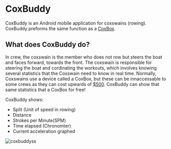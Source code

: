 # CoxBuddy
CoxBuddy is an Android mobile application for coxswains (rowing). CoxBuddy preforms the same function as a [CoxBox](https://nksports.com/coxbox-gps). 
## What does CoxBuddy do?
In crew, the coxswain is the member who does not row but steers the boat and faces forward, towards the front.
The coxswain is responsible for steering the boat and cordinating the workouts, which involves knowing several statistics that the Coxswain
need to know in real time. Normally, Coxswains use a device called a CoxBox, but these can be innaccessable to some crews as they can cost upwards
of [$500](https://nksports.com/coxbox-gps). CoxBuddy can show that same statistics that a CoxBox for free! <br>

CoxBuddy shows:<br>
* Split (Unit of speed in rowing)
* Distance
* Strokes per Minute(SPM)
* Time elapsed (Chronomter)
* Current acceleration graphed

![coxbuddyss](https://user-images.githubusercontent.com/40778747/225027690-1c4311ed-d56a-4476-bd0e-cc9234ce456e.png)
